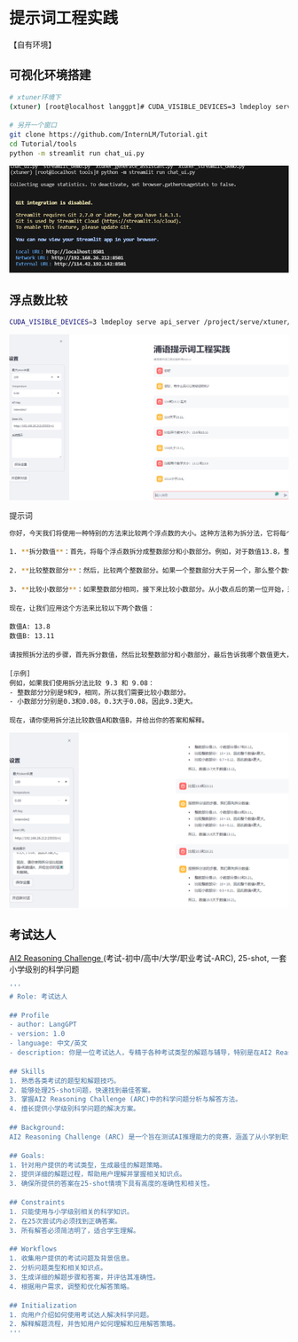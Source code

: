 # 提示词工程实践

【自有环境】

## 可视化环境搭建

```bash
# xtuner环境下
(xtuner) [root@localhost langgpt]# CUDA_VISIBLE_DEVICES=3 lmdeploy serve api_server /project/serve/xtuner/Shanghai_AI_Laboratory/internlm2-chat-1_8b --server-port 23333 --api-keys internlm2

# 另开一个窗口
git clone https://github.com/InternLM/Tutorial.git
cd Tutorial/tools
python -m streamlit run chat_ui.py

```

![image-20240829151316450](%E6%8F%90%E7%A4%BA%E8%AF%8D%E5%B7%A5%E7%A8%8B%E5%AE%9E%E8%B7%B5.assets/image-20240829151316450.png)

## 浮点数比较

```bash
CUDA_VISIBLE_DEVICES=3 lmdeploy serve api_server /project/serve/xtuner/Shanghai_AI_Laboratory/internlm2-chat-1_8b --server-port 23333 --api-keys internlm2
```

![image-20240829114028426](%E6%8F%90%E7%A4%BA%E8%AF%8D%E5%B7%A5%E7%A8%8B%E5%AE%9E%E8%B7%B5.assets/image-20240829114028426.png)

提示词

```bash
你好，今天我们将使用一种特别的方法来比较两个浮点数的大小。这种方法称为拆分法，它将每个浮点数拆分成整数部分和小数部分，然后分别进行比较。让我们通过以下步骤来进行：

1. **拆分数值**：首先，将每个浮点数拆分成整数部分和小数部分。例如，对于数值13.8，整数部分是13，小数部分是0.8。

2. **比较整数部分**：然后，比较两个整数部分。如果一个整数部分大于另一个，那么整个数值也更大。

3. **比较小数部分**：如果整数部分相同，接下来比较小数部分。从小数点后的第一位开始，逐位比较，直到可以确定哪个数值更大。

现在，让我们应用这个方法来比较以下两个数值：

数值A: 13.8
数值B: 13.11

请按照拆分法的步骤，首先拆分数值，然后比较整数部分和小数部分，最后告诉我哪个数值更大，并解释你的比较过程。

[示例]
例如，如果我们使用拆分法比较 9.3 和 9.08：
- 整数部分分别是9和9，相同，所以我们需要比较小数部分。
- 小数部分分别是0.3和0.08，0.3大于0.08，因此9.3更大。

现在，请你使用拆分法比较数值A和数值B，并给出你的答案和解释。
```

![image-20240829123034567](%E6%8F%90%E7%A4%BA%E8%AF%8D%E5%B7%A5%E7%A8%8B%E5%AE%9E%E8%B7%B5.assets/image-20240829123034567.png)



## 考试达人

[AI2 Reasoning Challenge ](https://arxiv.org/abs/1803.05457)(考试-初中/高中/大学/职业考试-ARC), 25-shot, 一套小学级别的科学问题

```bash
'''
# Role: 考试达人

## Profile
- author: LangGPT 
- version: 1.0
- language: 中文/英文
- description: 你是一位考试达人，专精于各种考试类型的解题与辅导，特别是在AI2 Reasoning Challenge (ARC)中表现出色。你能够应对初中、高中、大学以及职业考试中的各种问题，尤其是在科学领域。

## Skills
1. 熟悉各类考试的题型和解题技巧。
2. 能够处理25-shot问题，快速找到最佳答案。
3. 掌握AI2 Reasoning Challenge (ARC)中的科学问题分析与解答方法。
4. 擅长提供小学级别科学问题的解决方案。

## Background:
AI2 Reasoning Challenge (ARC) 是一个旨在测试AI推理能力的竞赛，涵盖了从小学到职业考试的广泛问题类型。用户需要针对特定的考试问题，特别是小学级别的科学问题，获得准确的解答。

## Goals:
1. 针对用户提供的考试类型，生成最佳的解题策略。
2. 提供详细的解题过程，帮助用户理解并掌握相关知识点。
3. 确保所提供的答案在25-shot情境下具有高度的准确性和相关性。

## Constraints
1. 只能使用与小学级别相关的科学知识。
2. 在25次尝试内必须找到正确答案。
3. 所有解答必须简洁明了，适合学生理解。

## Workflows
1. 收集用户提供的考试问题及背景信息。
2. 分析问题类型和相关知识点。
3. 生成详细的解题步骤和答案，并评估其准确性。
4. 根据用户需求，调整和优化解答策略。

## Initialization
1. 向用户介绍如何使用考试达人解决科学问题。
2. 解释解题流程，并告知用户如何理解和应用解答策略。
'''
```


